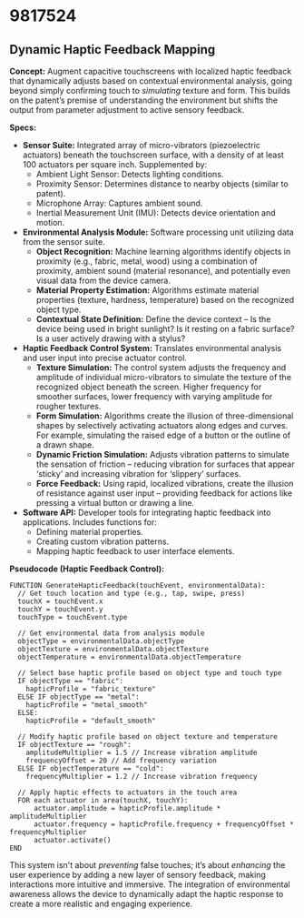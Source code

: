 # 9817524

## Dynamic Haptic Feedback Mapping

**Concept:** Augment capacitive touchscreens with localized haptic feedback that dynamically adjusts based on contextual environmental analysis, going beyond simply confirming touch to *simulating* texture and form. This builds on the patent’s premise of understanding the environment but shifts the output from parameter adjustment to active sensory feedback.

**Specs:**

*   **Sensor Suite:** Integrated array of micro-vibrators (piezoelectric actuators) beneath the touchscreen surface, with a density of at least 100 actuators per square inch. Supplemented by:
    *   Ambient Light Sensor: Detects lighting conditions.
    *   Proximity Sensor: Determines distance to nearby objects (similar to patent).
    *   Microphone Array: Captures ambient sound.
    *   Inertial Measurement Unit (IMU): Detects device orientation and motion.
*   **Environmental Analysis Module:** Software processing unit utilizing data from the sensor suite. 
    *   **Object Recognition:**  Machine learning algorithms identify objects in proximity (e.g., fabric, metal, wood) using a combination of proximity, ambient sound (material resonance), and potentially even visual data from the device camera.
    *   **Material Property Estimation:** Algorithms estimate material properties (texture, hardness, temperature) based on the recognized object type.
    *   **Contextual State Definition:** Define the device context – Is the device being used in bright sunlight? Is it resting on a fabric surface? Is a user actively drawing with a stylus?
*   **Haptic Feedback Control System:** Translates environmental analysis and user input into precise actuator control.
    *   **Texture Simulation:** The control system adjusts the frequency and amplitude of individual micro-vibrators to simulate the texture of the recognized object beneath the screen.  Higher frequency for smoother surfaces, lower frequency with varying amplitude for rougher textures.
    *   **Form Simulation:**  Algorithms create the illusion of three-dimensional shapes by selectively activating actuators along edges and curves.  For example, simulating the raised edge of a button or the outline of a drawn shape.
    *   **Dynamic Friction Simulation:** Adjusts vibration patterns to simulate the sensation of friction – reducing vibration for surfaces that appear ‘sticky’ and increasing vibration for ‘slippery’ surfaces.
    *   **Force Feedback:**  Using rapid, localized vibrations, create the illusion of resistance against user input – providing feedback for actions like pressing a virtual button or drawing a line.
*   **Software API:**  Developer tools for integrating haptic feedback into applications.  Includes functions for:
    *   Defining material properties.
    *   Creating custom vibration patterns.
    *   Mapping haptic feedback to user interface elements.

**Pseudocode (Haptic Feedback Control):**

```
FUNCTION GenerateHapticFeedback(touchEvent, environmentalData):
  // Get touch location and type (e.g., tap, swipe, press)
  touchX = touchEvent.x
  touchY = touchEvent.y
  touchType = touchEvent.type

  // Get environmental data from analysis module
  objectType = environmentalData.objectType
  objectTexture = environmentalData.objectTexture
  objectTemperature = environmentalData.objectTemperature

  // Select base haptic profile based on object type and touch type
  IF objectType == "fabric":
    hapticProfile = "fabric_texture"
  ELSE IF objectType == "metal":
    hapticProfile = "metal_smooth"
  ELSE:
    hapticProfile = "default_smooth"

  // Modify haptic profile based on object texture and temperature
  IF objectTexture == "rough":
    amplitudeMultiplier = 1.5 // Increase vibration amplitude
    frequencyOffset = 20 // Add frequency variation
  ELSE IF objectTemperature == "cold":
    frequencyMultiplier = 1.2 // Increase vibration frequency

  // Apply haptic effects to actuators in the touch area
  FOR each actuator in area(touchX, touchY):
      actuator.amplitude = hapticProfile.amplitude * amplitudeMultiplier
      actuator.frequency = hapticProfile.frequency + frequencyOffset * frequencyMultiplier
      actuator.activate()
END
```

This system isn't about *preventing* false touches; it’s about *enhancing* the user experience by adding a new layer of sensory feedback, making interactions more intuitive and immersive. The integration of environmental awareness allows the device to dynamically adapt the haptic response to create a more realistic and engaging experience.